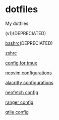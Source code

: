 # dotfiles
My dotfiles

(v1)(DEPRECIATED)

[bashrc](https://github.com/sainad2222/dotfiles/blob/master/.bashrc)(DEPRECIATED)

[zshrc](https://github.com/sainad2222/dotfiles/blob/master/.zshrc)

[config for tmux](https://github.com/sainad2222/dotfiles/blob/master/.tmux.conf)

[neovim configurations](https://github.com/sainad2222/dotfiles/tree/master/.config/nvim)

[alacritty configurations](https://github.com/sainad2222/dotfiles/tree/master/.config/alacritty)

[neofetch config](https://github.com/sainad2222/dotfiles/tree/master/.config/neofetch)

[ranger config](https://github.com/sainad2222/dotfiles/tree/master/.config/ranger)

[qtile config](https://github.com/sainad2222/dotfiles/tree/master/.config/qtile)
